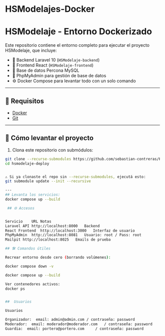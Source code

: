 # HSModelajes-Docker

# HSModelaje - Entorno Dockerizado

Este repositorio contiene el entorno completo para ejecutar el proyecto HSModelaje, que incluye:

- 🧠 Backend Laravel 10 (`HSModelaje-backend`)
- 🎨 Frontend React (`HSModelaje-frontend`)
- 🐬 Base de datos Percona MySQL
- 🧰 PhpMyAdmin para gestión de base de datos
- ⚙️ Docker Compose para levantar todo con un solo comando

---

## 🧰 Requisitos

- [Docker](https://www.docker.com/)
- [Git](https://git-scm.com/)

---

## 🚀 Cómo levantar el proyecto

1. Clona este repositorio con submódulos:

```bash
git clone --recurse-submodules https://github.com/sebastian-contreras/HSModelajes-Docker
cd hsmodelaje-deploy


⚠️ Si ya clonaste el repo sin --recurse-submodules, ejecutá esto:
git submodule update --init --recursive

---
## Levanta los servicios:
docker compose up --build

 ## 🌐 Accesos


Servicio	URL	Notas
Laravel API	http://localhost:8000	Backend
React Frontend	http://localhost:3000	Interfaz de usuario
PhpMyAdmin	http://localhost:8081	Usuario: root / Pass: root
Mailpit	http://localhost:8025	Emails de prueba

## 🛠️ Comandos útiles

Recrear entorno desde cero (borrando volúmenes):

docker compose down -v

docker compose up --build

Ver contenedores activos:
docker ps


##  Usuarios

Usuarios

Organizador:  email: admin@admin.com / contraseña: password
Moderador:  email: moderador@moderador.com	 / contraseña: password
Guardia:  email: portero@portero.com	 / contraseña: password

